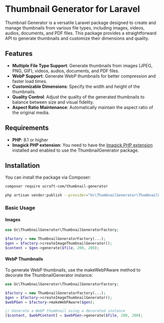 # Thumbnail Generator for Laravel

Thumbnail Generator is a versatile Laravel package designed to create and manage thumbnails from various file types, including images, videos, audios, documents, and PDF files. This package provides a straightforward API to generate thumbnails and customize their dimensions and quality.

## Features

- **Multiple File Type Support**: Generate thumbnails from images (JPEG, PNG, GIF), videos, audios, documents, and PDF files.
- **WebP Support**: Generate WebP thumbnails for better compression and faster load times.
- **Customizable Dimensions**: Specify the width and height of the thumbnails.
- **Quality Control**: Adjust the quality of the generated thumbnails to balance between size and visual fidelity.
- **Aspect Ratio Maintenance**: Automatically maintain the aspect ratio of the original media.

## Requirements

- **PHP**: 8.1 or higher
- **Imagick PHP extension**: You need to have the [Imagick PHP extension](https://www.php.net/manual/en/book.imagick.php) installed and enabled to use the ThumbnailGenerator package.

## Installation

You can install the package via Composer:

```bash
composer require ucraft-com/thumbnail-generator

php artisan vendor:publish --provider="Uc\ThumbnailGenerator\ThumbnailGeneratorServiceProvider"
```
### Basic Usage

#### Images

```php
use Uc\ThumbnailGenerator\ThumbnailGeneratorFactory;

$factory = new ThumbnailGeneratorFactory(...);
$gen = $factory->createImageThumbnailGenerator();
$content = $gen->generate($file, 200, 200);
```
#### WebP Thumbnails
To generate WebP thumbnails, use the makeWebPAware method to decorate the ThumbnailGenerator instance:

```php
use Uc\ThumbnailGenerator\ThumbnailGeneratorFactory;

$factory = new ThumbnailGeneratorFactory(...);
$gen = $factory->createImageThumbnailGenerator();
$webPGen = $factory->makeWebPAware($gen);

// Generate a WebP thumbnail using a decorated instance
[$content, $webPContent] = $webPGen->generate($file, 200, 200);
```
